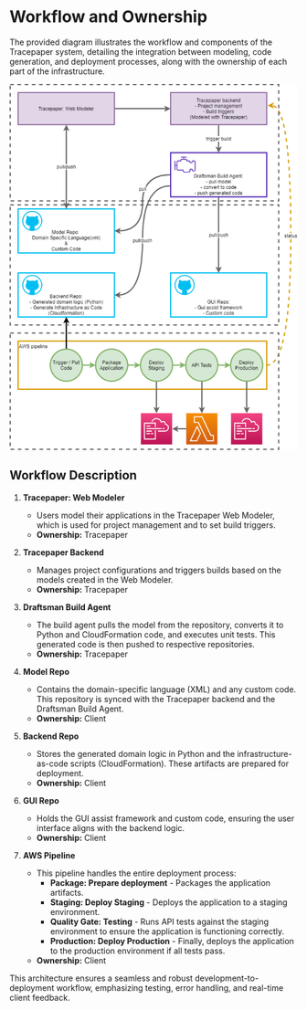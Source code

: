 # Workflow and Ownership

The provided diagram illustrates the workflow and components of the Tracepaper system, detailing the integration between
modeling, code generation, and deployment processes, along with the ownership of each part of the infrastructure.

![image](../images/tracepaper-architecture.png)

## Workflow Description

1. **Tracepaper: Web Modeler**
    - Users model their applications in the Tracepaper Web Modeler, which is used for project management and to set
      build triggers.
    - **Ownership:** Tracepaper

2. **Tracepaper Backend**
    - Manages project configurations and triggers builds based on the models created in the Web Modeler.
    - **Ownership:** Tracepaper

3. **Draftsman Build Agent**
    - The build agent pulls the model from the repository, converts it to Python and CloudFormation code, and executes
      unit tests. This generated code is then pushed to respective repositories.
    - **Ownership:** Tracepaper

4. **Model Repo**
    - Contains the domain-specific language (XML) and any custom code. This repository is synced with the Tracepaper
      backend and the Draftsman Build Agent.
    - **Ownership:** Client

5. **Backend Repo**
    - Stores the generated domain logic in Python and the infrastructure-as-code scripts (CloudFormation). These
      artifacts are prepared for deployment.
    - **Ownership:** Client

6. **GUI Repo**
    - Holds the GUI assist framework and custom code, ensuring the user interface aligns with the backend logic.
    - **Ownership:** Client

7. **AWS Pipeline**
    - This pipeline handles the entire deployment process:
        - **Package: Prepare deployment** - Packages the application artifacts.
        - **Staging: Deploy Staging** - Deploys the application to a staging environment.
        - **Quality Gate: Testing** - Runs API tests against the staging environment to ensure the application is
          functioning correctly.
        - **Production: Deploy Production** - Finally, deploys the application to the production environment if all
          tests pass.
    - **Ownership:** Client

This architecture ensures a seamless and robust development-to-deployment workflow, emphasizing testing, error handling,
and real-time client feedback.
